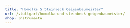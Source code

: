 ```yaml
---
title: "Homolka & Steinbeck Geigenbaumeister"
url: /stuttgart/homolka-und-steinbeck-geigenbaumeister/
shop: Instrumente
---
```

